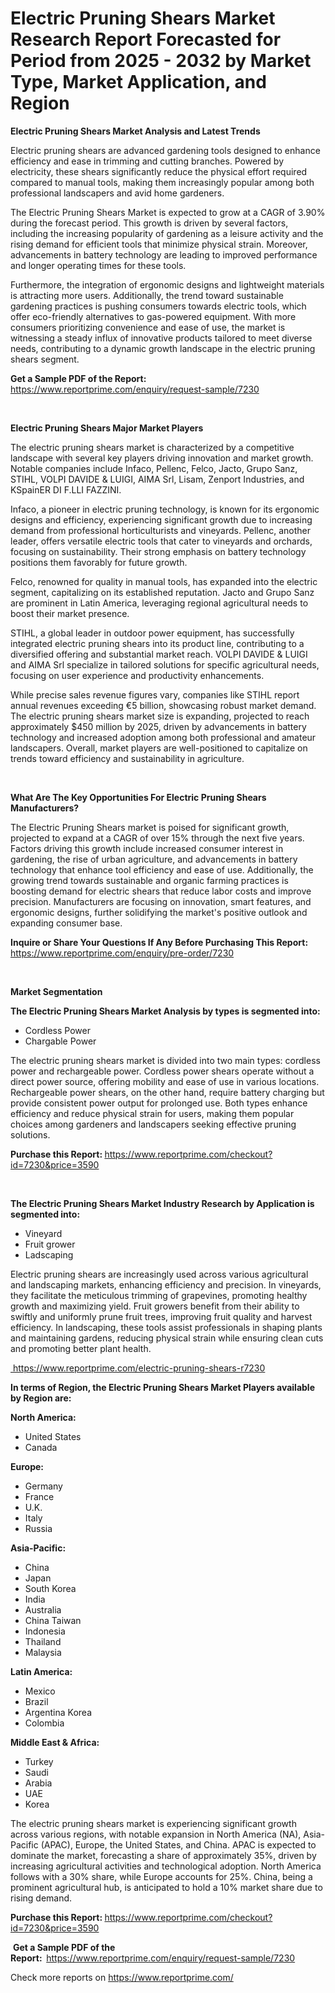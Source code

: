 <p><h1>Electric Pruning Shears Market Research Report Forecasted for Period from 2025 -  2032 by Market Type, Market Application, and Region</h1></p><p><strong>Electric Pruning Shears Market Analysis and Latest Trends</strong></p>
<p><p>Electric pruning shears are advanced gardening tools designed to enhance efficiency and ease in trimming and cutting branches. Powered by electricity, these shears significantly reduce the physical effort required compared to manual tools, making them increasingly popular among both professional landscapers and avid home gardeners. </p><p>The Electric Pruning Shears Market is expected to grow at a CAGR of 3.90% during the forecast period. This growth is driven by several factors, including the increasing popularity of gardening as a leisure activity and the rising demand for efficient tools that minimize physical strain. Moreover, advancements in battery technology are leading to improved performance and longer operating times for these tools. </p><p>Furthermore, the integration of ergonomic designs and lightweight materials is attracting more users. Additionally, the trend toward sustainable gardening practices is pushing consumers towards electric tools, which offer eco-friendly alternatives to gas-powered equipment. With more consumers prioritizing convenience and ease of use, the market is witnessing a steady influx of innovative products tailored to meet diverse needs, contributing to a dynamic growth landscape in the electric pruning shears segment.</p></p>
<p><strong>Get a Sample PDF of the Report:&nbsp;</strong> <a href="https://www.reportprime.com/enquiry/request-sample/7230?utm_campaign=2984&utm_medium=2&utm_source=Github&utm_content=ia&utm_term=19032025&utm_id=electric-pruning-shears">https://www.reportprime.com/enquiry/request-sample/7230</a></p>
<p>&nbsp;</p>
<p><strong>Electric Pruning Shears Major Market Players</strong></p>
<p><p>The electric pruning shears market is characterized by a competitive landscape with several key players driving innovation and market growth. Notable companies include Infaco, Pellenc, Felco, Jacto, Grupo Sanz, STIHL, VOLPI DAVIDE & LUIGI, AIMA Srl, Lisam, Zenport Industries, and KSpainER DI F.LLI FAZZINI.</p><p>Infaco, a pioneer in electric pruning technology, is known for its ergonomic designs and efficiency, experiencing significant growth due to increasing demand from professional horticulturists and vineyards. Pellenc, another leader, offers versatile electric tools that cater to vineyards and orchards, focusing on sustainability. Their strong emphasis on battery technology positions them favorably for future growth.</p><p>Felco, renowned for quality in manual tools, has expanded into the electric segment, capitalizing on its established reputation. Jacto and Grupo Sanz are prominent in Latin America, leveraging regional agricultural needs to boost their market presence.</p><p>STIHL, a global leader in outdoor power equipment, has successfully integrated electric pruning shears into its product line, contributing to a diversified offering and substantial market reach. VOLPI DAVIDE & LUIGI and AIMA Srl specialize in tailored solutions for specific agricultural needs, focusing on user experience and productivity enhancements.</p><p>While precise sales revenue figures vary, companies like STIHL report annual revenues exceeding €5 billion, showcasing robust market demand. The electric pruning shears market size is expanding, projected to reach approximately $450 million by 2025, driven by advancements in battery technology and increased adoption among both professional and amateur landscapers. Overall, market players are well-positioned to capitalize on trends toward efficiency and sustainability in agriculture.</p></p>
<p>&nbsp;</p>
<p><strong>What Are The Key Opportunities For Electric Pruning Shears Manufacturers?</strong></p>
<p><p>The Electric Pruning Shears market is poised for significant growth, projected to expand at a CAGR of over 15% through the next five years. Factors driving this growth include increased consumer interest in gardening, the rise of urban agriculture, and advancements in battery technology that enhance tool efficiency and ease of use. Additionally, the growing trend towards sustainable and organic farming practices is boosting demand for electric shears that reduce labor costs and improve precision. Manufacturers are focusing on innovation, smart features, and ergonomic designs, further solidifying the market's positive outlook and expanding consumer base.</p></p>
<p><strong>Inquire or Share Your Questions If Any Before Purchasing This Report:</strong> <a href="https://www.reportprime.com/enquiry/pre-order/7230?utm_campaign=2984&utm_medium=2&utm_source=Github&utm_content=ia&utm_term=19032025&utm_id=electric-pruning-shears">https://www.reportprime.com/enquiry/pre-order/7230</a></p>
<p>&nbsp;</p>
<p><strong>Market Segmentation</strong></p>
<p><strong>The Electric Pruning Shears Market Analysis by types is segmented into:</strong></p>
<p><ul><li>Cordless Power</li><li>Chargable Power</li></ul></p>
<p><p>The electric pruning shears market is divided into two main types: cordless power and rechargeable power. Cordless power shears operate without a direct power source, offering mobility and ease of use in various locations. Rechargeable power shears, on the other hand, require battery charging but provide consistent power output for prolonged use. Both types enhance efficiency and reduce physical strain for users, making them popular choices among gardeners and landscapers seeking effective pruning solutions.</p></p>
<p><strong>Purchase this Report:&nbsp;</strong><a href="https://www.reportprime.com/checkout?id=7230&price=3590&utm_campaign=2984&utm_medium=2&utm_source=Github&utm_content=ia&utm_term=19032025&utm_id=electric-pruning-shears">https://www.reportprime.com/checkout?id=7230&price=3590</a></p>
<p>&nbsp;</p>
<p><strong>The Electric Pruning Shears Market Industry Research by Application is segmented into:</strong></p>
<p><ul><li>Vineyard</li><li>Fruit grower</li><li>Ladscaping</li></ul></p>
<p><p>Electric pruning shears are increasingly used across various agricultural and landscaping markets, enhancing efficiency and precision. In vineyards, they facilitate the meticulous trimming of grapevines, promoting healthy growth and maximizing yield. Fruit growers benefit from their ability to swiftly and uniformly prune fruit trees, improving fruit quality and harvest efficiency. In landscaping, these tools assist professionals in shaping plants and maintaining gardens, reducing physical strain while ensuring clean cuts and promoting better plant health.</p></p>
<p><a href="https://www.reportprime.com/electric-pruning-shears-r7230?utm_campaign=2984&utm_medium=2&utm_source=Github&utm_content=ia&utm_term=19032025&utm_id=electric-pruning-shears">&nbsp;https://www.reportprime.com/electric-pruning-shears-r7230</a></p>
<p><strong>In terms of Region, the Electric Pruning Shears Market Players available by Region are:</strong></p>
<p>
    <p> <strong> North America: </strong>
        <ul>
            <li>United States</li>
            <li>Canada</li>
        </ul>
        </p> 
    <p> <strong> Europe: </strong>
        <ul>
            <li>Germany</li>
            <li>France</li>
            <li>U.K.</li>
            <li>Italy</li>
            <li>Russia</li>
        </ul>
        </p> 
    <p> <strong> Asia-Pacific: </strong>
        <ul>
            <li>China</li>
            <li>Japan</li>
            <li>South Korea</li>
            <li>India</li>
            <li>Australia</li>
            <li>China Taiwan</li>
            <li>Indonesia</li>
            <li>Thailand</li>
            <li>Malaysia</li>
        </ul>
        </p> 
    <p> <strong> Latin America: </strong>
        <ul>
            <li>Mexico</li>
            <li>Brazil</li>
            <li>Argentina Korea</li>
            <li>Colombia</li>
        </ul>
        </p> 
    <p> <strong> Middle East & Africa: </strong>
        <ul>
            <li>Turkey</li>
            <li>Saudi</li>
            <li>Arabia</li>
            <li>UAE</li>
            <li>Korea</li>
        </ul>
    </p>
    </p>
<p><p>The electric pruning shears market is experiencing significant growth across various regions, with notable expansion in North America (NA), Asia-Pacific (APAC), Europe, the United States, and China. APAC is expected to dominate the market, forecasting a share of approximately 35%, driven by increasing agricultural activities and technological adoption. North America follows with a 30% share, while Europe accounts for 25%. China, being a prominent agricultural hub, is anticipated to hold a 10% market share due to rising demand.</p></p>
<p><strong>Purchase this Report: </strong><a href="https://www.reportprime.com/checkout?id=7230&price=3590&utm_campaign=2984&utm_medium=2&utm_source=Github&utm_content=ia&utm_term=19032025&utm_id=electric-pruning-shears">https://www.reportprime.com/checkout?id=7230&price=3590</a></p>
<p>&nbsp;<strong>Get a Sample PDF of the Report:&nbsp;&nbsp;</strong><a href="https://www.reportprime.com/enquiry/request-sample/7230?utm_campaign=2984&utm_medium=2&utm_source=Github&utm_content=ia&utm_term=19032025&utm_id=electric-pruning-shears">https://www.reportprime.com/enquiry/request-sample/7230</a></p>
<p><strong></strong></p>
<p>Check more reports on <a href="https://www.reportprime.com/?utm_campaign=2984&utm_medium=2&utm_source=Github&utm_content=ia&utm_term=19032025&utm_id=electric-pruning-shears">https://www.reportprime.com/</a></p>
